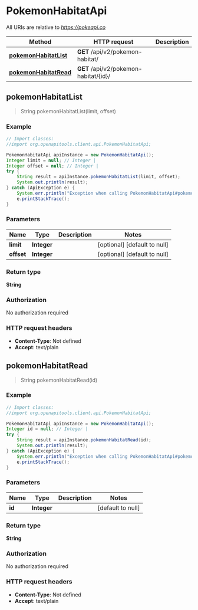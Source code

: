 # PokemonHabitatApi

All URIs are relative to *https://pokeapi.co*

Method | HTTP request | Description
------------- | ------------- | -------------
[**pokemonHabitatList**](PokemonHabitatApi.md#pokemonHabitatList) | **GET** /api/v2/pokemon-habitat/ | 
[**pokemonHabitatRead**](PokemonHabitatApi.md#pokemonHabitatRead) | **GET** /api/v2/pokemon-habitat/{id}/ | 



## pokemonHabitatList

> String pokemonHabitatList(limit, offset)



### Example

```java
// Import classes:
//import org.openapitools.client.api.PokemonHabitatApi;

PokemonHabitatApi apiInstance = new PokemonHabitatApi();
Integer limit = null; // Integer | 
Integer offset = null; // Integer | 
try {
    String result = apiInstance.pokemonHabitatList(limit, offset);
    System.out.println(result);
} catch (ApiException e) {
    System.err.println("Exception when calling PokemonHabitatApi#pokemonHabitatList");
    e.printStackTrace();
}
```

### Parameters


Name | Type | Description  | Notes
------------- | ------------- | ------------- | -------------
 **limit** | **Integer**|  | [optional] [default to null]
 **offset** | **Integer**|  | [optional] [default to null]

### Return type

**String**

### Authorization

No authorization required

### HTTP request headers

- **Content-Type**: Not defined
- **Accept**: text/plain


## pokemonHabitatRead

> String pokemonHabitatRead(id)



### Example

```java
// Import classes:
//import org.openapitools.client.api.PokemonHabitatApi;

PokemonHabitatApi apiInstance = new PokemonHabitatApi();
Integer id = null; // Integer | 
try {
    String result = apiInstance.pokemonHabitatRead(id);
    System.out.println(result);
} catch (ApiException e) {
    System.err.println("Exception when calling PokemonHabitatApi#pokemonHabitatRead");
    e.printStackTrace();
}
```

### Parameters


Name | Type | Description  | Notes
------------- | ------------- | ------------- | -------------
 **id** | **Integer**|  | [default to null]

### Return type

**String**

### Authorization

No authorization required

### HTTP request headers

- **Content-Type**: Not defined
- **Accept**: text/plain

